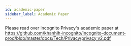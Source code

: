 ```yaml
---
id: academic-paper
sidebar_label: Academic Paper
---
```


Please read over Incognito Privacy's academic paper at https://github.com/khanhlh-incognito/incognito-document-prod/blob/master/docs/Tech/Privacy/privacy_v2.pdf
